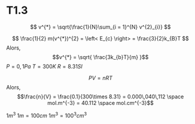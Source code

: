 # T1.3
$$
v^{*} = \sqrt{\frac{1}{N}\sum_{i = 1}^{N} v^{2}_{i}}
$$

$$
\frac{1}{2} m(v^{*})^{2} = \left< E_{c} \right> = \frac{3}{2}k_{B}T
$$
Alors,
$$v^{*} = \sqrt{ \frac{3k_{b}T}{m} }$$
$P= 0, 1 Pa$
$T = 300K$
$R = 8.31 SI$

$$PV = nRT$$
Alors, 
$$\frac{n}{V} = \frac{0.1}{300\times 8.31} = 0.000\,040\,112 \space mol.m^{-3} = 40.112 \space mol.cm^{-3}$$

$1 m^{3}$
$1 m = 100cm$
$1 m ^{3} = 100^{3} cm^{3}$
